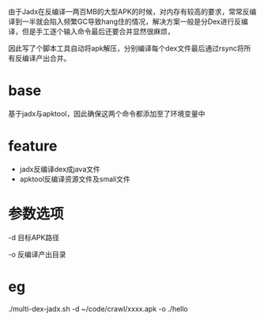 由于Jadx在反编译一两百MB的大型APK的时候，对内存有较高的要求，常常反编译到一半就会陷入频繁GC导致hang住的情况，解决方案一般是分Dex进行反编译，但是手工逐个输入命令最后还要合并显然很麻烦，

因此写了个脚本工具自动将apk解压，分别编译每个dex文件最后通过rsync将所有反编译产出合并。

# base
基于jadx与apktool，因此确保这两个命令都添加至了环境变量中

# feature
* jadx反编译dex成java文件
* apktool反编译资源文件及smali文件

# 参数选项
-d 目标APK路径

-o 反编译产出目录

# eg
./multi-dex-jadx.sh -d ~/code/crawl/xxxx.apk -o ./hello
